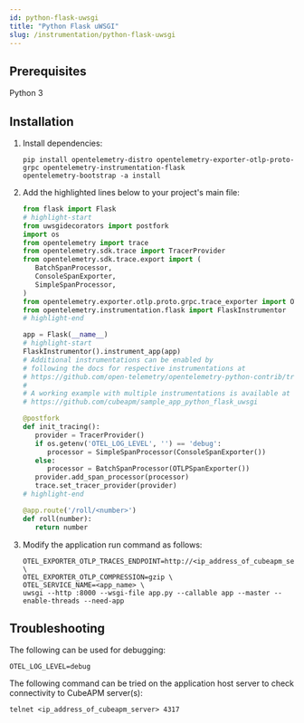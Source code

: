 ```yaml
---
id: python-flask-uwsgi
title: "Python Flask uWSGI"
slug: /instrumentation/python-flask-uwsgi
---
```


## Prerequisites

Python 3

## Installation

1. Install dependencies:

   ```shell
   pip install opentelemetry-distro opentelemetry-exporter-otlp-proto-grpc opentelemetry-instrumentation-flask
   opentelemetry-bootstrap -a install
   ```

2. Add the highlighted lines below to your project's main file:

   ```python title="app.py"
   from flask import Flask
   # highlight-start
   from uwsgidecorators import postfork
   import os
   from opentelemetry import trace
   from opentelemetry.sdk.trace import TracerProvider
   from opentelemetry.sdk.trace.export import (
      BatchSpanProcessor,
      ConsoleSpanExporter,
      SimpleSpanProcessor,
   )
   from opentelemetry.exporter.otlp.proto.grpc.trace_exporter import OTLPSpanExporter
   from opentelemetry.instrumentation.flask import FlaskInstrumentor
   # highlight-end

   app = Flask(__name__)
   # highlight-start
   FlaskInstrumentor().instrument_app(app)
   # Additional instrumentations can be enabled by
   # following the docs for respective instrumentations at
   # https://github.com/open-telemetry/opentelemetry-python-contrib/tree/main/instrumentation
   #
   # A working example with multiple instrumentations is available at
   # https://github.com/cubeapm/sample_app_python_flask_uwsgi

   @postfork
   def init_tracing():
      provider = TracerProvider()
      if os.getenv('OTEL_LOG_LEVEL', '') == 'debug':
         processor = SimpleSpanProcessor(ConsoleSpanExporter())
      else:
         processor = BatchSpanProcessor(OTLPSpanExporter())
      provider.add_span_processor(processor)
      trace.set_tracer_provider(provider)
   # highlight-end

   @app.route('/roll/<number>')
   def roll(number):
      return number
   ```

3. Modify the application run command as follows:

   ```shell
   OTEL_EXPORTER_OTLP_TRACES_ENDPOINT=http://<ip_address_of_cubeapm_server>:4317 \
   OTEL_EXPORTER_OTLP_COMPRESSION=gzip \
   OTEL_SERVICE_NAME=<app_name> \
   uwsgi --http :8000 --wsgi-file app.py --callable app --master --enable-threads --need-app
   ```

## Troubleshooting

The following can be used for debugging:

```shell
OTEL_LOG_LEVEL=debug
```

The following command can be tried on the application host server to check connectivity to CubeAPM server(s):

```shell
telnet <ip_address_of_cubeapm_server> 4317
```
